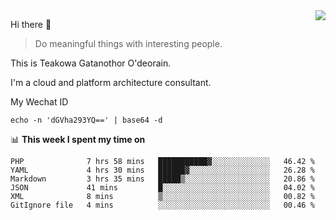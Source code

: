<img align="right" src="https://github-readme-stats.vercel.app/api?username=Teakowa&show_icons=true&icon_color=2f80ed&text_color=718096&bg_color=ffffff&hide_title=true" />

Hi there 👋

> Do meaningful things with interesting people.

This is Teakowa Gatanothor O'deorain.

I'm a cloud and platform architecture consultant.

My Wechat ID

```
echo -n 'dGVha293YQ==' | base64 -d
```

📊 **This week I spent my time on**
<!--START_SECTION:waka-->

```text
PHP              7 hrs 58 mins   ███████████▓░░░░░░░░░░░░░   46.42 %
YAML             4 hrs 30 mins   ██████▓░░░░░░░░░░░░░░░░░░   26.28 %
Markdown         3 hrs 35 mins   █████▒░░░░░░░░░░░░░░░░░░░   20.86 %
JSON             41 mins         █░░░░░░░░░░░░░░░░░░░░░░░░   04.02 %
XML              8 mins          ▒░░░░░░░░░░░░░░░░░░░░░░░░   00.82 %
GitIgnore file   4 mins          ░░░░░░░░░░░░░░░░░░░░░░░░░   00.46 %
```

<!--END_SECTION:waka-->
